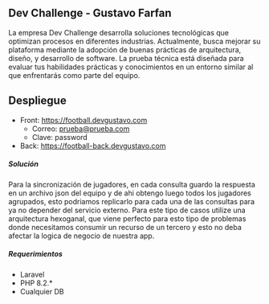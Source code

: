 ## Dev Challenge - Gustavo Farfan

La empresa Dev Challenge desarrolla soluciones tecnológicas que optimizan procesos en diferentes industrias. Actualmente, busca mejorar su plataforma mediante la adopción de buenas prácticas de arquitectura, diseño, y desarrollo de software. La prueba técnica está diseñada para evaluar tus habilidades prácticas y conocimientos en un entorno similar al que enfrentarás como parte del equipo.

## Despliegue
- Front: https://football.devgustavo.com
  - Correo: prueba@prueba.com
  - Clave: password
- Back: https://football-back.devgustavo.com

##### Solución
Para la sincronización de jugadores, en cada consulta guardo la respuesta en un archivo json del equipo y de ahi obtengo luego todos los jugadores agrupados, esto podriamos replicarlo para cada una de las consultas para ya no depender del servicio externo. Para este tipo de casos utilize una arquitectura hexoganal, que viene perfecto para esto tipo de problemas donde necesitamos consumir un recurso de un tercero y esto no deba afectar la logica de negocio de nuestra app.


##### Requerimientos

- Laravel
- PHP 8.2.*
- Cualquier DB
